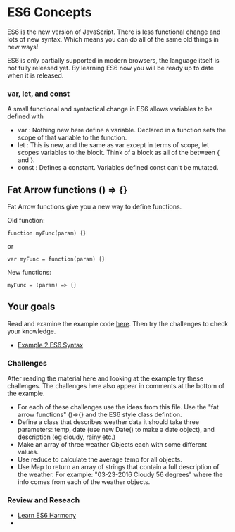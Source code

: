 # ES6 Concepts 

ES6 is the new version of JavaScript. There is less functional change and lots of new 
syntax. Which means you can do all of the same old things in new ways! 

ES6 is only partially supported in modern browsers, the language itself is not fully released yet. 
By learning ES6 now you will be ready up to date when it is released. 

### var, let, and const

A small functional and syntactical change in ES6 allows variables to be defined with

- var : Nothing new here define a variable. Declared in a function sets the scope of that variable to the function. 
- let : This is new, and the same as var except in terms of scope, let scopes variables to the block. Think of a block as all of the between { and }. 
- const : Defines a constant. Variables defined const can't be mutated. 

## Fat Arrow functions () => {}

Fat Arrow functions give you a new way to define functions. 

Old function: 

```
function myFunc(param) {}
```
or 
```
var myFunc = function(param) {}
```

New functions: 

```
myFunc = (param) => {}
```

## Your goals 

Read and examine the example code [here](./index.html). Then try the challenges to check your knowledge. 

- [Example 2 ES6 Syntax](./index.html)

### Challenges 

After reading the material here and looking at the example try these challenges. The challenges
here also appear in comments at the bottom of the example. 

- For each of these challenges use the ideas from this file. Use the "fat arrow functions" 
()=>{} and the ES6 style class defintion.
- Define a class that describes weather data it should take three parameters:
temp, date (use new Date() to make a date object), and description (eg cloudy, rainy etc.)
- Make an array of three weather Objects each with some different values. 
- Use reduce to calculate the average temp for all objects. 
- Use Map to return an array of strings that contain a full description of the weather. 
For example: "03-23-2016 Cloudy 56 degrees" where the info comes from each of the weather objects. 

### Review and Reseach

- [Learn ES6 Harmony](http://learnharmony.org/#/?_k=1udm62)
- 
